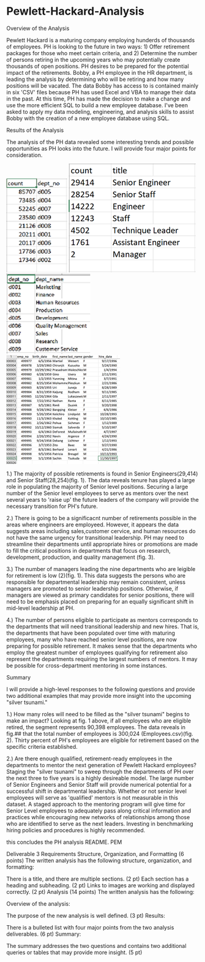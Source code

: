 # Pewlett-Hackard-Analysis
Overview of the Analysis

Pewlett Hackard is a maturing company employing hunderds of thousands of employees. PH is looking to the future in two ways: 1) Offer retirement packages for those who meet certain criteria, and 2) Determine the number of persons retiring in the upcoming years who may potentially create thousands of open positions. PH desires to be prepared for the potential impact of the retirements. Bobby, a PH employee in the HR department, is leading the analysis by determining who will be retiring and how many positions will be vacated. The data Bobby has access to is contained mainly in six 'CSV' files because PH has used Excel and VBA to manage their data in the past. At this time, PH has made the decision to make a change and use the more efficient SQL to build a new employee database. I've been asked to apply my data modeling, engineering, and analysis skills to assist Bobby with the creation of a new employee database using SQL.    


Results of the Analysis

The analysis of the PH data revealed some interesting trends and possible opportunities as PH looks into the future. I will provide four major points for consideration.  




<img src="employees_per_dept.png">


<img src="retiring_titles.png">                                                 



<img src="dept_name.png">



<img src="total_num.png">                                                                                                



  


1.) The majority of possible retirements is found in Senior Engineers(29,414) and Senior Staff(28,254)(fig. 1). The data reveals tenure has played a large role in populating the majority of Senior level positions. Securing a large number of the Senior level employees to serve as mentors over the next several years to 'raise up' the future leaders of the company will provide the necessary transition for PH's future. 


2.) There is going to be a significacnt number of retirements possible in the areas where engineers are employeed. However, it appears the data suggests areas including sales,customer cervice, and human resources do not have the same urgency for transitional leadership. PH may need to streamline their departments until appropriate hires or promotions are made to fill the critical positions in departments that focus on research, development, production, and quality management (fig. 3).


3.) The number of managers leading the nine departments who are leigible for retirement is low (2)(fig. 1). This data suggests the persons who are responsible for departmental leadership may remain consistent, unless managers are promoted to senior leadership positions. Otherwise, if managers are viewed as primary candidates for senior positions, there will need to be emphasis placed on preparing for an equally significant shift in mid-level leadership at PH. 


4.) The number of persons eligible to participate as mentors corresponds to the departments that will need transitional leadership and new hires. That is, the departments that have been populated over time with maturing employees, many who have reached senior level positions, are now preparing for possible retirement. It makes sense that the departments who employ the greatest number of employees qualifying for retirement also represent the departments requiring the largest numbers of mentors. It may be possible for cross-department mentoring in some instances.   



Summary 

I will provide a high-level responses to the following questions and provide two additional examples that may provide more insight into the upcoming "silver tsunami."


1.) How many roles will need to be filled as the "silver tsunami" begins to make an impact?
Looking at fig. 1 above, if all employees who are eligible retired, the segment represents 90,398 employees. The data reveals in fig.## that the total number of employees is 300,024 (Employees.csv)(fig. 2). Thirty percent of PH's employees are eligible for retirement based on the specific criteria established.  


2.) Are there enough qualified, retirement-ready employees in the departments to mentor the next generation of Pewlett Hackard employees?
Staging the "silver tsunami" to sweep through the departments of PH over the next three to five years is a highly desireable model. The large number of Senior Engineers and Senior Staff will provide numerical potential for a successful shift in departmental leadership. Whether or not senior level employees will serve as 'qualified' mentors is not measurable in this dataset. A staged approach to the mentoring program will give time for Senior Level employees to adequately pass along critical information and practices while encouraging new networks of relationships among those who are identified to serve as the next leaders. Investing in benchmarking hiring policies and procedures is highly recommended.   


this concludes the PH analysis README. PEM





Deliverable 3 Requirements
Structure, Organization, and Formatting (6 points)
The written analysis has the following structure, organization, and formatting:

There is a title, and there are multiple sections. (2 pt)
Each section has a heading and subheading. (2 pt)
Links to images are working and displayed correctly. (2 pt)
Analysis (14 points)
The written analysis has the following:

Overview of the analysis:

The purpose of the new analysis is well defined. (3 pt)
Results:

There is a bulleted list with four major points from the two analysis deliverables. (6 pt)
Summary:

The summary addresses the two questions and contains two additional queries or tables that may provide more insight. (5 pt)
